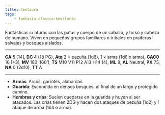 ```yaml
---
title: Centauro
tags:
    - fantasia-clasica-bestiario
---
```

Fantásticas criaturas con las patas y cuerpo de un caballo, y torso y cabeza de humano. Viven en pequeños grupos familiares o tribales en praderas salvajes y bosques aislados.
___
**CA** 5 [14], **DG** 4 (18 PG), **Atq** 2 × pezuña (1d6), 1 × arma (1d6 o arma), **GAC0** 16 [+3], **MV** 180’ (60’), **TS** M10 V11 P12 A13 H14 (4), **ML** 8, **AL** Neutral, **PX** 75, **NA** 0 (2d10), **TT** A
___

- **Armas**: Arcos, garrotes, alabardas.
- **Guarida**: Escondida en densos bosques, al final de un largo y protegido camino.
- **Hembras y crías**: Suelen quedarse en la guarida y huyen al ser atacados. Las crías tienen 2DG y hacen dos ataques de pezuña (1d2) y 1 ataque de arma (1d4 o arma).
